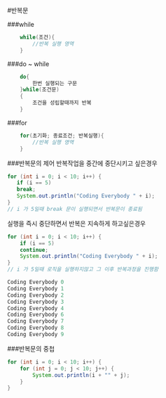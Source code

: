 #반복문

###while

```java
	while(조건){
    	//반복 실행 영역
    }
```

###do ~ while
```java
	do{
    	한번 실행되는 구문
    }while(조건문)
    {
    	조건을 성립할때까지 반복
    }
```

###for

```java
	for(초기화; 종료조건; 반복실행){
    	//반복 실행 영역
    }
```

###반복문의 제어
반복작업을 중간에 중단시키고 싶은경우

```java
for (int i = 0; i < 10; i++) {
   if (i == 5)
   break;
   System.out.println("Coding Everybody " + i);
}
// i 가 5일때 break 문이 실행되면서 반복문이 종료됨
```
실행을 즉시 중단하면서 반복은 지속하게 하고싶은경우
```java
for (int i = 0; i < 10; i++) {
    if (i == 5)
    continue;
    System.out.println("Coding Everybody " + i);
}
// i 가 5일때 로직을 실행하지않고 그 이후 반복과정을 진행함
```

```java
Coding Everybody 0
Coding Everybody 1
Coding Everybody 2
Coding Everybody 3
Coding Everybody 4
Coding Everybody 6
Coding Everybody 7
Coding Everybody 8
Coding Everybody 9
```

###반복문의 중첩
```java
for (int i = 0; i < 10; i++) {
    for (int j = 0; j < 10; j++) {
    	System.out.println(i + "" + j);
    }
}
```